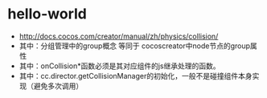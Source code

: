 # hello-world

 *  http://docs.cocos.com/creator/manual/zh/physics/collision/
 *  其中：分组管理中的group概念 等同于 cocoscreator中node节点的group属性
 *  其中：onCollision*函数必须是其对应组件的js继承处理的函数。
 *  其中：cc.director.getCollisionManager的初始化，一般不是碰撞组件本身实现（避免多次调用）